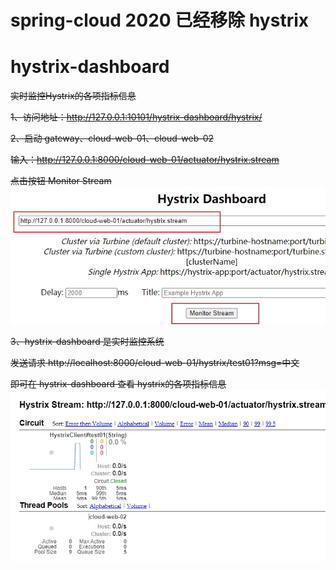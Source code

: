 # spring-cloud 2020 已经移除 hystrix

# hystrix-dashboard

~~实时监控Hystrix的各项指标信息~~

~~1、访问地址：http://127.0.0.1:10101/hystrix-dashboard/hystrix/~~

~~2、启动 gateway、cloud-web-01、cloud-web-02~~

~~输入：http://127.0.0.1:8000/cloud-web-01/actuator/hystrix.stream~~

~~点击按钮 Monitor Stream~~
![](./hystric-dashboard页面.jpg)

~~3、hystrix-dashboard 是实时监控系统~~

~~发送请求  http://localhost:8000/cloud-web-01/hystrix/test01?msg=中文~~

~~即可在 hystrix-dashboard 查看 hystrix的各项指标信息~~
![](./hystric-dashboard监控.jpg)

